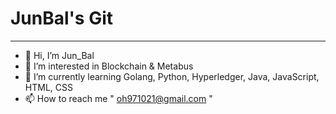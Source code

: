 <h1> JunBal's Git </h1>

<hr/>

- 👋 Hi, I’m Jun_Bal
- 👀 I’m interested in Blockchain & Metabus
- 🌱 I’m currently learning Golang, Python, Hyperledger, Java, JavaScript, HTML, CSS
- 📫 How to reach me " oh971021@gmail.com "

<!---
oh971021/oh971021 is a ✨ special ✨ repository because its `README.md` (this file) appears on your GitHub profile.
You can click the Preview link to take a look at your changes.
--->

